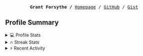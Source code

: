 <p><pre align="center"><strong>Grant Forsythe /</strong> <a href="https://www.grantwforsythe.com/">Homepage</a> / <a href="https://github.com/grantwforsythe">GitHub</a> / <a href="https://gist.github.com/grantwforsythe">Gist</a></pre></p>
 
<h2 align="left">Profile Summary</h2>
<details>
    <summary>💻 Profile Stats</summary>
    <div align="center">
        <img alt="GitHub stats" src="https://github-readme-stats.vercel.app/api?username=grantwforsythe&count_private=true&show_icons=true&hide=stars&border_radius=7&include_all_commits=true&hide_rank=true&custom_title=Grant%27s%20GitHub%20Stats">
        <img alt="Top languages" src="https://github-readme-stats.vercel.app/api/top-langs/?username=grantwforsythe&hide=jupyter+notebook,vim+script&layout=compact&langs_count=6">
    </div>
    <p style="font-size: 11px;" align="center">
        <strong>Note:</strong> Top languages is only a metric of the languages my public code consists of and doesn't reflect experience or skill level.
    </p>
</details>

<details>
    <summary>🔥 Streak Stats</summary>
        <div align="center">
            <img alt="Streak stats" src="https://github-readme-streak-stats.herokuapp.com/?user=grantwforsythe">
        </div>
</details>

 <details>
    <summary>⚡ Recent Activity</summary>
    
  <!--START_SECTION:activity-->
1. 💪 Opened PR [#1241](https://github.com/angular/material.angular.io/pull/1241) in [angular/material.angular.io](https://github.com/angular/material.angular.io)
2. 🚀 Published release [0.0.1](https://github.com/grantwforsythe/ynab-custom-reports/releases/tag/0.0.1) in [grantwforsythe/ynab-custom-reports](https://github.com/grantwforsythe/ynab-custom-reports)
3. 🎉 Merged PR [#2](https://github.com/grantwforsythe/ynab-custom-reports/pull/2) in [grantwforsythe/ynab-custom-reports](https://github.com/grantwforsythe/ynab-custom-reports)
4. 💪 Opened PR [#2](https://github.com/grantwforsythe/ynab-custom-reports/pull/2) in [grantwforsythe/ynab-custom-reports](https://github.com/grantwforsythe/ynab-custom-reports)
5. 🎉 Merged PR [#1](https://github.com/grantwforsythe/ynab-custom-reports/pull/1) in [grantwforsythe/ynab-custom-reports](https://github.com/grantwforsythe/ynab-custom-reports)
  <!--END_SECTION:activity-->
    
 </details>
